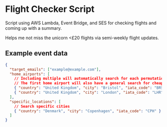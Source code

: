 # Flight Checker Script

Script using AWS Lambda, Event Bridge, and SES for checking flights and coming up with a summary.

Helps me not miss the unicorn <£20 flights via semi-weekly flight updates.

## Example event data

```json
{
  "target_emails": ["example@example.com"],
  "home_airports": [
    // Including multiple will automatically search for each permutation of home airport and 'specific_locations' entry
    // The first home airport will also have a general search for cheap flights anywhere
    { "country": "United Kingdom", "city": "Bristol", "iata_code": "BRS" },
    { "country": "United Kingdom", "city": "London", "iata_code": "LHR" }
  ],
  "specific_locations": [
    // Search specific cities
    { "country": "Denmark", "city": "Copenhagen", "iata_code": "CPH" }
  ]
}
```
